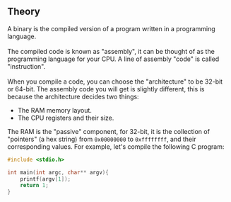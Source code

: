 ## Theory

A binary is the compiled version of a program written in a programming language.\
\
The compiled code is known as "assembly", it can be thought of as the programming language for your CPU. A line of assembly "code" is called "instruction".\
\
When you compile a code, you can choose the "architecture" to be 32-bit or 64-bit. The assembly code you will get is slightly different, this is because the architecture decides two things:
- The RAM memory layout.
- The CPU registers and their size.

The RAM is the "passive" component, for 32-bit, it is the collection of "pointers" (a hex string) from `0x00000000` to `0xffffffff`, and their corresponding values.
For example, let's compile the following C program:

```C
#include <stdio.h>

int main(int argc, char** argv){
    printf(argv[1]);
    return 1;
}
```

